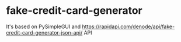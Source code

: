 # fake-credit-card-generator

It's based on PySimpleGUI and https://rapidapi.com/denode/api/fake-credit-card-generator-json-api/ API


